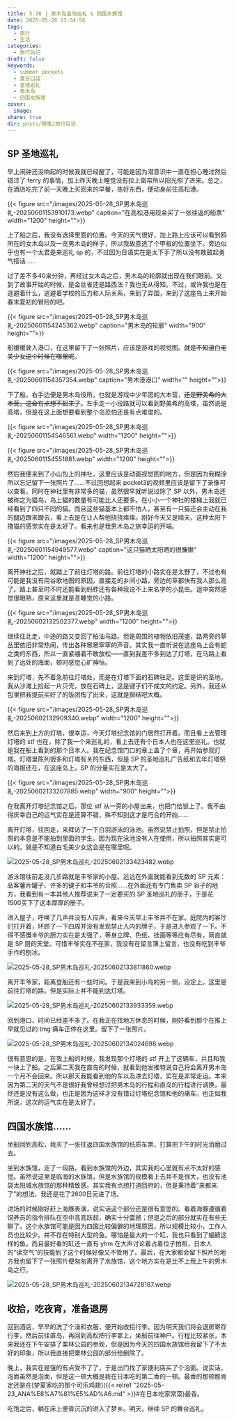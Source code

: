 ```yaml
---
title: 5.28 | 男木岛圣地巡礼 & 四国水族馆
date: 2025-05-28 23:34:56
tags:
  - 旅行
  - 生活
categories:
  - 旅行后记
draft: false
keywords:
  - summer pockets
  - 夏日口袋
  - 圣地巡礼
  - 男木岛
  - 四国水族馆
cover:
  image: 
share: true
dir: posts/随笔/旅行后记
---
```


## SP 圣地巡礼

早上闹钟还没响起的时候我就已经醒了，可能是因为潜意识中一直在担心睡过然后错过了 ferry 的事情，加上昨天晚上睡觉没有拉上窗帘所以阳光照了进来。总之，在酒店吃完了前一天晚上买回来的早餐，拣好东西，便动身前往高松港。

{{< figure src="/images/2025-05-28_SP男木岛巡礼-20250601153910173.webp" caption="在高松港用现金买了一张往返的船票" width="1200" height="">}}

上了船之后，我没有选择里面的位置。今天的天气很好，加上路上应该可以看到鸥所在的女木岛以及一览男木岛的样子，所以我故意选了个甲板的位置坐下。旁边似乎也有一个太君是来巡礼 sp 的，不过因为日语实在是太下手了所以没有敢鼓起勇气搭话……

过了差不多40来分钟，再经过女木岛之后，男木岛的轮廓就出现在我们眼前。又到了故事开始的时候，是金丝雀还是路西法？我也无从得知。不过，或许我也是在逃避着什么，逃避着学校的压力和人际关系，来到了异国，来到了这座岛上来开始春末夏初的冒险的吧。

{{< figure src="/images/2025-05-28_SP男木岛巡礼-20250601154245362.webp" caption="男木岛的轮廓" width="900" height="">}}

船缓缓驶入港口，在这里留下了一张照片，应该是游戏的视觉图。~~就是不知道白毛美少女这个时候在哪里呢~~。

{{< figure src="/images/2025-05-28_SP男木岛巡礼-20250601154357354.webp" caption="男木港港口" width="" height="">}}

下了船，右手边便是男木岛役所，也就是游戏中少年团的大本营，~~还是野美希的大本营，这会有点想不起来了~~。左手走一小段路就可以看到野美希的高塔，虽然说是高塔，但是在这上面想要看到整个岛恐怕还是有点难度的。

{{< figure src="/images/2025-05-28_SP男木岛巡礼-20250601154546561.webp"  width="1200" height="">}}

{{< figure src="/images/2025-05-28_SP男木岛巡礼-20250601154551881.webp"  width="1200" height="">}}

然后我便来到了小山包上的神社，这里应该是动画视觉图的地方，但是因为我糊涂所以忘记留下一张照片了……不过回想起来 pocket3的视频里应该是留下了录像可以查看。同时在神社里有非常多的猫，虽然很早就听说过除了 SP 以外，男木岛还被称之为猫岛，岛上猫的数量有可能比人还要多。在小小一个神社的楼梯上我就已经看到了四只不同的猫。而且这些猫基本上都不怕人，甚至有一只猫还会主动在我的腿边蹭来蹭去，看上去是在让人帮他挠挠痒痒。刚好今天又是晴天，这种太阳下撸猫的感觉实在是太好了。看来也是我男木岛之旅幸运的开端。

{{< figure src="/images/2025-05-28_SP男木岛巡礼-20250601154949577.webp" caption="这只猫晒太阳晒的很慵懒" width="1200" height="">}}

离开神社之后，就踏上了前往灯塔的路。前往灯塔的小路实在是太野了，不过也有可能是我没有用谷歌地图的原因，直接走的乡间小路，旁边的草都快有我人那么高了。路上甚至时不时还能看到蚂蚱还有各种我说不上来名字的小昆虫。途中突然感觉很眼熟，原来这里就是苍睡觉的小路。

{{< figure src="/images/2025-05-28_SP男木岛巡礼-20250602132502377.webp"  width="1200" height="">}}

继续往北走，中途的路又变回了柏油马路。但是周围的植物依旧茂盛，路两旁的草丛里依旧非常热闹，传出各种窸窸窣窣的声音。其实我一直听说在这座岛上会有蛇之类的东西，所以一直紧绷着不敢放松——直到我差不多到达了灯塔，在马路上看到了远处的海面，顿时感觉心旷神怡。

来到灯塔，先不着急前往灯塔处，而是在灯塔下面的石碑驻足。这里是识的圣地，我从沙滩上捡起一片贝壳，放在石碑上，这是键子们不成文的约定。另外，我还从包里把我提前买好了的饭团掏了出来，这就是御结吧大概。

{{< figure src="/images/2025-05-28_SP男木岛巡礼-20250602132909340.webp"  width="1200" height="">}}

然后来到上方的灯塔，很幸运，今天灯塔纪念馆的门居然打开着。而且看上去管理灯塔的 stf 也在，除了我一个来巡礼的，看上去还有个日本人也在这里巡礼。也就是我在船上看到的那个日本人。我在纪念馆门口的章上盖了个章，再开始参观灯塔。灯塔里陈列很多和灯塔有关的东西，但是 SP 的圣地巡礼广告纸和去年灯塔祭的海报还在，在这座岛上，SP 的分量实在是太大了。

{{< figure src="/images/2025-05-28_SP男木岛巡礼-20250602133207885.webp"  width="900" height="">}}

在我离开灯塔纪念馆之后，那位 stf 从一旁的小屋出来，也把门给锁上了。我不由得庆幸自己的运气实在是还算不错，殊不知到这才是巧合的开始……

离开灯塔，往回走，来拜访了一下白羽游泳的泳池。虽然说禁止拍照，但是禁止拍照的本意是不能拍到里面的学生。因为现在泳池没有人在使用，所以拍照其实是可以的。就是不知道白毛美少女这会是在哪里呢。

![2025-05-28_SP男木岛巡礼-20250602133423482.webp](/images/2025-05-28_SP%E7%94%B7%E6%9C%A8%E5%B2%9B%E5%B7%A1%E7%A4%BC-20250602133423482.webp)

游泳馆往前走没几步路就是丰爷家的小屋。远远在外面就能看到无数的 SP 元素：品客薯片罐子、许多的键子和丰爷的合照……在外面还有专门售卖 SP 谷子的地方，我看到有一本其他人推荐说来了一定要买的 SP 圣地巡礼的册子，于是花1500买下了这本厚厚的册子。

进入屋子，呼唤了几声并没有人应声，看来今天早上丰爷并不在家。庭院内的客厅们打开着，环顾了一下四周并没有发现禁止入内的牌子，于是进入参观了一下。不得不感慨丰爷的厨力实在是太强了，等身立牌、色纸、挂画等等应有尽有，简直就是 SP 厨的天堂。可惜丰爷实在不在家，我没有在留言簿上留言，也没有吃到丰爷手作的刨冰。

![2025-05-28_SP男木岛巡礼-20250602133811860.webp](/images/2025-05-28_SP%E7%94%B7%E6%9C%A8%E5%B2%9B%E5%B7%A1%E7%A4%BC-20250602133811860.webp)

离开丰爷家，距离登船还有一些时间。于是我来到小岛的另一侧，设定上，这里是前往灯塔的路。但是实际上并不能到达灯塔。

![2025-05-28_SP男木岛巡礼-20250602133933359.webp](/images/2025-05-28_SP%E7%94%B7%E6%9C%A8%E5%B2%9B%E5%B7%A1%E7%A4%BC-20250602133933359.webp)

回到港口，时间已经差不多了。在我正在找地方休息的时候，刚好看到那个在推上早就见过的 tmg 痛车正停在这里。留下了一张照片。

![2025-05-28_SP男木岛巡礼-20250602134024698.webp](/images/2025-05-28_SP%E7%94%B7%E6%9C%A8%E5%B2%9B%E5%B7%A1%E7%A4%BC-20250602134024698.webp)

很有意思的是，在我上船的时候，我发现那个灯塔的 stf 开上了这辆车，并且和我一块上了船。之后第二天我在直岛的时候，就看到他发推特说自己将会离开男木岛一个月不会回来。所以那天我能看到他的车以及进去灯塔，实在是非常走运。本来因为第二天的天气不是很好我曾经想过把男木岛的行程和直岛的行程进行调换，最终还是没有这么做，也正是因为这样才没有错过灯塔纪念馆和他的痛车。也正如我所说，这次的运气实在是太好了。

## 四国水族馆……

坐船回到高松，我买了一张往返四国水族馆的纸质车票，打算把下午的时光消磨过去。

坐到水族馆，走了一段路，看到水族馆的外边，其实我的心里就有点不太好的感觉。虽然说这里是临海的水族馆，但是水族馆的规模看上去并不是很大，也没有池袋太阳城水族馆的那种精致感。其实我有点想打道回府的，但是秉持着“来都来了”的想法，我还是花了2600日元进了场。

进场的时候刚好赶上海豚表演，说实话这个部分还是很有意思的。看着海豚遵循着饲养员的指令排队在空中高高跃起，确实十分震撼；但是之后的部分就实在有些无聊了。这个水族馆可能是因为四国比较偏僻的地理原因，所以规模比较小，工作人员也比较少。并不存在特别大型的鱼。哪怕是最大的一个缸，我也只看到了蝠鲼这样的鱼。而且最好看的缸还一直有 yhm 在大声讨论着占着位子拍照，日本人的“读空气”的技能到了这个时候好像又不管用了。最后，在大家都会留下照片的地方我也留下了一张照片便匆匆离开了水族馆，这个地方实在是比不上我上午的男木岛之行。

![2025-05-28_SP男木岛巡礼-20250602134728187.webp](/images/2025-05-28_SP%E7%94%B7%E6%9C%A8%E5%B2%9B%E5%B7%A1%E7%A4%BC-20250602134728187.webp)

## 收拾，吃夜宵，准备退房

回到酒店，早早的洗了个澡和衣服，便开始收拾行李。因为明天我们将会退房寄存行李，然后前往直岛，再回到高松把行李拿上，坐船前往神户。行程比较紧张，本来我还在下午安排了栗林公园的参观，但是因为今天的四国水族馆给我留下了不太好的印象，所以我直接把栗林公园的部分给删除了。

晚上，我实在是饿的有点受不了了，于是出门找了家便利店买了个泡面。说实话，泡面虽然是泡面，但是这一顿大概是我在日本吃的第二香的一顿。最香的那顿那肯定还是在[梦夏家吃的那个可乐鸡翅]({{< relref "2025-05-23_ANA%E8%A7%81%E5%AD%A6.md" >}}#在日本吃家常菜)最香。

吃饱之后，躺在床上便昏沉沉的进入了梦乡。明天，继续 SP 的舞台巡礼。